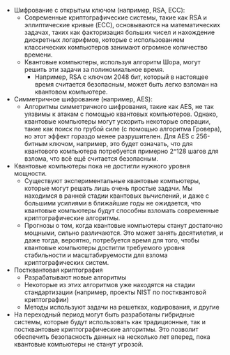 * Шифрование с открытым ключом (например, RSA, ECC):
   + Современные криптографические системы, такие как RSA и эллиптические кривые (ECC), основываются на математических задачах, таких как факторизация больших чисел и нахождение дискретных логарифмов, которые с использованием классических компьютеров занимают огромное количество времени.
   + Квантовые компьютеры, используя алгоритм Шора, могут решить эти задачи за полиномиальное время.
     - Например, RSA с ключом 2048 бит, который в настоящее время считается безопасным, может быть легко взломан на квантовом компьютере.
* Симметричное шифрование (например, AES):
  + Алгоритмы симметричного шифрования, такие как AES, не так уязвимы к атакам с помощью квантовых компьютеров. Однако, квантовые компьютеры могут ускорить некоторые операции, такие как поиск по грубой силе (с помощью алгоритма Гровера), но этот эффект гораздо менее разрушителен. Для AES с 256-битным ключом, например, это будет означать, что для квантового компьютера потребуется примерно 2^128 шагов для взлома, что всё ещё считается безопасным.
* Квантовые компьютеры пока не достигли нужного уровня мощности.
  + Cуществуют экспериментальные квантовые компьютеры, которые могут решать лишь очень простые задачи. Мы находимся в ранней стадии квантовых вычислений, и даже с большими усилиями в ближайшие годы не ожидается, что квантовые компьютеры будут способны взломать современные криптографические алгоритмы.
  + Прогнозы о том, когда квантовые компьютеры станут достаточно мощными, сильно различаются. Это может занять десятилетия, и даже тогда, вероятно, потребуется время для того, чтобы квантовые компьютеры достигли требуемого уровня стабильности и масштабируемости для взлома криптографических систем.
* Постквантовая криптография
  + Разрабатывают новые алгоритмы
  + Некоторые из этих алгоритмов уже находятся на стадии стандартизации (например, проекты NIST по постквантовой криптографии)
  + Методы используют задачи на решетках, кодирования, и другие
* На переходный период могут быть разработаны гибридные системы, которые будут использовать как традиционные, так и постквантовые криптографические алгоритмы. Это позволит обеспечить безопасность данных на несколько лет вперед, пока квантовые компьютеры не станут угрозой.
